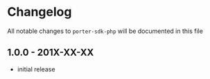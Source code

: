 # Changelog

All notable changes to `porter-sdk-php` will be documented in this file

## 1.0.0 - 201X-XX-XX

- initial release

